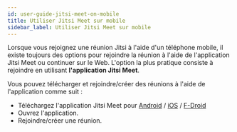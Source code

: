 ```yaml
---
id: user-guide-jitsi-meet-on-mobile
title: Utiliser Jitsi Meet sur mobile
sidebar_label: Utiliser Jitsi Meet sur mobile
---
```


Lorsque vous rejoignez une réunion Jitsi à l'aide d'un téléphone mobile, il existe toujours des options pour rejoindre la réunion à l'aide de l'application Jitsi Meet ou continuer sur le Web. L'option la plus pratique consiste à rejoindre en utilisant **l'application Jitsi Meet**.

Vous pouvez télécharger et rejoindre/créer des réunions à l'aide de l'application comme suit :

- Téléchargez l'application Jitsi Meet pour [Android](https://play.google.com/store/apps/details?id=org.jitsi.meet) / [iOS](https://apps.apple.com/us/app/jitsi-meet/id1165103905) / [F-Droid](https://f-droid.org/en/packages/org.jitsi.meet/)
- Ouvrez l'application.
- Rejoindre/créer une réunion.
